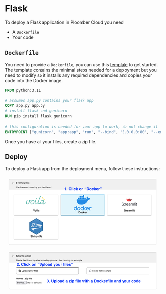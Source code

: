 # Flask

To deploy a Flask application in Ploomber Cloud you need:

- A `Dockerfile`
- Your code
## `Dockerfile`

You need to provide a `Dockerfile`, you can use this [template](https://github.com/ploomber/doc/blob/main/examples/docker/flask/Dockerfile) to get started. The template contains the minimal steps needed for a deployment but you need to modify so it installs any required dependencies and copies your code into the Docker image.

```Dockerfile
FROM python:3.11

# assumes app.py contains your flask app
COPY app.py app.py
# install flask and gunicorn
RUN pip install flask gunicorn

# this configuration is needed for your app to work, do not change it
ENTRYPOINT ["gunicorn", "app:app", "run", "--bind", "0.0.0.0:80", "--env", "SCRIPT_NAME=/__PROJECT_ID__"]
```

Once you have all your files, create a zip file.

## Deploy

To deploy a Flask app from the deployment menu, follow these instructions:

![](../static/docker.png)